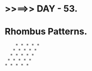 # >>==>> DAY - 53.

# Rhombus Patterns.

<pre>
    * * * * *
   * * * * *
  * * * * *
 * * * * *
* * * * *
</pre>
